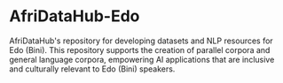 # AfriDataHub-Edo
AfriDataHub's repository for developing datasets and NLP resources for Edo (Bini). This repository supports the creation of parallel corpora and general language corpora, empowering AI applications that are inclusive and culturally relevant to Edo (Bini) speakers.

